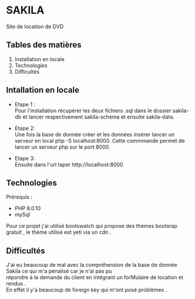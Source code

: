 # SAKILA 

Site de location de DVD

## Tables des matières

1. Installation en locale
2. Technologies
3. Difficultés


## Intallation en locale

* Etape 1 :</br>
Pour l'installation récupérer les deux fichiers .sql  dans le dossier sakila-db et lancer respectivement sakila-schema et ensuite sakila-data.

* Etape 2:</br>
Une fois la base de donnée créer et les données insérer lancer un serveur en local php -S localhost:8000. Cette commmande permet de lancer un serveur php sur le port 8000.

* Etape 3:</br>
Ensuite dans l'url taper http://localhost:8000

## Technologies

Prérequis : <br>

- PHP 8.0.10
- mySql

<p> Pour ce projet j'ai utilisé bootswatch qui propose des thèmes bootsrap gratuit , le thème utilisé est yeti via un cdn .<br></p>

## Difficultés

<p> J'ai eu beaucoup de mal avec la compréhension de la base de donnée Sakila ce qui m'a pénalisé car je n'ai pas pu <br>
répondre à la demande du client en intégrant un forMulaire de location et rendus .<br>
En effet il y'a beaucoup de foreign key qui m'ont posé problèmes . <br> <p>





 
